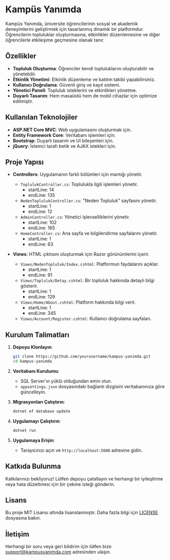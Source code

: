 # Kampüs Yanımda

Kampüs Yanımda, üniversite öğrencilerinin sosyal ve akademik deneyimlerini geliştirmek için tasarlanmış dinamik bir platformdur. Öğrencilerin topluluklar oluşturmasına, etkinlikler düzenlemesine ve diğer öğrencilerle etkileşime geçmesine olanak tanır.

## Özellikler

- **Topluluk Oluşturma**: Öğrenciler kendi topluluklarını oluşturabilir ve yönetebilir.
- **Etkinlik Yönetimi**: Etkinlik düzenleme ve katılım takibi yapabilirsiniz.
- **Kullanıcı Doğrulama**: Güvenli giriş ve kayıt sistemi.
- **Yönetici Paneli**: Topluluk isteklerini ve etkinlikleri yönetme.
- **Duyarlı Tasarım**: Hem masaüstü hem de mobil cihazlar için optimize edilmiştir.

## Kullanılan Teknolojiler

- **ASP.NET Core MVC**: Web uygulamasını oluşturmak için.
- **Entity Framework Core**: Veritabanı işlemleri için.
- **Bootstrap**: Duyarlı tasarım ve UI bileşenleri için.
- **jQuery**: İstemci tarafı betik ve AJAX istekleri için.

## Proje Yapısı

- **Controllers**: Uygulamanın farklı bölümleri için mantığı yönetir.
  - `ToplulukController.cs`: Toplulukla ilgili işlemleri yönetir. 
    - startLine: 14
    - endLine: 135
  - `NedenToplulukController.cs`: "Neden Topluluk" sayfasını yönetir.
    - startLine: 1
    - endLine: 12
  - `AdminController.cs`: Yönetici işlevselliklerini yönetir.
    - startLine: 102
    - endLine: 165
  - `HomeController.cs`: Ana sayfa ve bilgilendirme sayfalarını yönetir.
    - startLine: 1
    - endLine: 63

- **Views**: HTML çıktısını oluşturmak için Razor görünümlerini içerir.
  - `Views/NedenTopluluk/Index.cshtml`: Platformun faydalarını açıklar.
    - startLine: 1
    - endLine: 91
  - `Views/Topluluk/Detay.cshtml`: Bir topluluk hakkında detaylı bilgi gösterir.
    - startLine: 1
    - endLine: 129
  - `Views/Home/About.cshtml`: Platform hakkında bilgi verir.
    - startLine: 1
    - endLine: 345
  - `Views/Account/Register.cshtml`: Kullanıcı doğrulama sayfaları.

## Kurulum Talimatları

1. **Depoyu Klonlayın**:
   ```bash
   git clone https://github.com/yourusername/kampus-yanimda.git
   cd kampus-yanimda
   ```

2. **Veritabanı Kurulumu**:
   - SQL Server'ın yüklü olduğundan emin olun.
   - `appsettings.json` dosyasındaki bağlantı dizgisini veritabanınıza göre güncelleyin.

3. **Migrasyonları Çalıştırın**:
   ```bash
   dotnet ef database update
   ```

4. **Uygulamayı Çalıştırın**:
   ```bash
   dotnet run
   ```

5. **Uygulamaya Erişin**:
   - Tarayıcınızı açın ve `http://localhost:5000` adresine gidin.

## Katkıda Bulunma

Katkılarınızı bekliyoruz! Lütfen depoyu çatallayın ve herhangi bir iyileştirme veya hata düzeltmesi için bir çekme isteği gönderin.

## Lisans

Bu proje MIT Lisansı altında lisanslanmıştır. Daha fazla bilgi için [LICENSE](LICENSE) dosyasına bakın.

## İletişim

Herhangi bir soru veya geri bildirim için lütfen bize support@kampusyanimda.com adresinden ulaşın.
